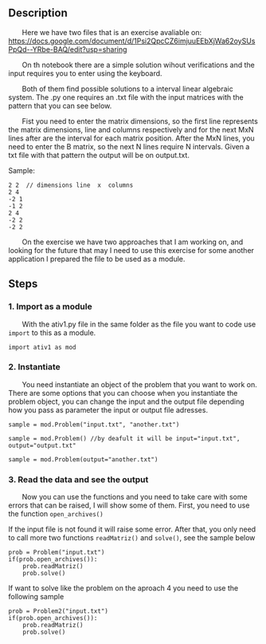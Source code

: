 ## Description

&nbsp;&nbsp;&nbsp;&nbsp;&nbsp;&nbsp; Here we have two files that is an exercise avaliable on: https://docs.google.com/document/d/1Psi2QpcCZ6imjuuEEbXjWa62oySUsPpQd--YRbe-BAQ/edit?usp=sharing

&nbsp;&nbsp;&nbsp;&nbsp;&nbsp;&nbsp; On th notebook there are a simple solution wihout verifications and the input requires you to enter using the keyboard.

&nbsp;&nbsp;&nbsp;&nbsp;&nbsp;&nbsp; Both of them find possible solutions to a interval linear algebraic system. The .py one requires an .txt file with the input matrices with the  pattern that you can see below.

&nbsp;&nbsp;&nbsp;&nbsp;&nbsp;&nbsp; Fist you need to enter the matrix dimensions, so the first line represents the matrix dimensions, line and columns respectively and for the next MxN lines after are the interval for each matrix position. After the MxN lines, you need to enter the B matrix, so the next N lines require N intervals. Given a txt file with that pattern the output will be on output.txt.

Sample:

```
2 2  // dimensions line  x  columns 
2 4 
-2 1 
-1 2 
2 4 
-2 2 
-2 2 
```

&nbsp;&nbsp;&nbsp;&nbsp;&nbsp;&nbsp; On the exercise we have two approaches that I am working on, and looking for the future that may I need to use this exercise for some another application I prepared the file to be used as a module. 

## Steps

### 1. Import as a module

&nbsp;&nbsp;&nbsp;&nbsp;&nbsp;&nbsp; With the ativ1.py file in the same folder as the file you want to code use ``` import ``` to this as a module.

```
import ativ1 as mod
```

### 2. Instantiate

&nbsp;&nbsp;&nbsp;&nbsp;&nbsp;&nbsp; You need instantiate an object of the problem that you want to work on. There are some options that you can choose when you instantiate the problem object, you can change the input and the output file depending how you pass as parameter the input or output file adresses.

```
sample = mod.Problem("input.txt", "another.txt")
```
```
sample = mod.Problem() //by deafult it will be input="input.txt", output="output.txt"
```
```
sample = mod.Problem(output="another.txt")
```
### 3. Read the data and see the output
&nbsp;&nbsp;&nbsp;&nbsp;&nbsp;&nbsp; Now you can use the functions and you need to take care with some errors that can be raised, I will show some of them. First, you need to use the function ```open_archives()```

If the input file is not found it will raise some error. After that, you only need to call more two functions ```readMatriz()``` and ```solve()```, see the sample below

```
prob = Problem("input.txt")
if(prob.open_archives()):
    prob.readMatriz()
    prob.solve()
```
If want to solve like the problem on the aproach 4 you need to use the following sample

```
prob = Problem2("input.txt")
if(prob.open_archives()):
    prob.readMatriz()
    prob.solve()
```


